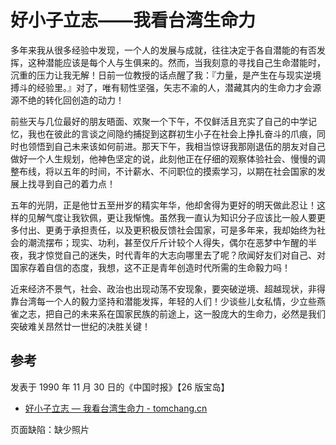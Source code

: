 # 好小子立志——我看台湾生命力

多年来我从很多经验中发现，一个人的发展与成就，往往决定于各自潜能的有否发挥，这种潜能应该是每个人与生俱来的。然而，当我刻意的寻找自己生命潜能时，沉重的压力让我无解！日前一位教授的话点醒了我：『力量，是产生在与现实逆境搏斗的经验里。』对了，唯有韧性坚强，矢志不渝的人，潜藏其内的生命力才会源源不绝的转化回创造的动力！

前些天与几位最好的朋友晤面、欢聚一个下午，不仅鲜活且充实了自己的中学记忆，我也在彼此的言谈之间隐约捕捉到这群初生小子在社会上挣扎奋斗的爪痕，同时也领悟到自己未来该如何前进。那天下午，我相当惊讶我那刚退伍的朋友对自己做好一个人生规划，他神色坚定的说，此刻他正在仔细的观察体验社会、慢慢的调整布线，将以五年的时间，不计薪水、不问职位的摸索学习，以期在社会国家的发展上找寻到自己的着力点！

五年的光阴，正是他廿五至卅岁的精实年华，他却舍得为更好的明天做此忍让！这样的见解气度让我钦佩，更让我惭愧。虽然我一直认为知识分子应该比一般人要更多付出、更勇于承担责任，以及更积极反馈社会国家，可是多年来，我却始终为社会的潮流摆布；现实、功利，甚至仅斤斤计较个人得失，偶尔在恶梦中乍醒的半夜，我才惊觉自己的迷失，时代青年的大志向哪里去了呢？欣闻好友们对自己、对国家存着自信的态度，我想，这不正是青年创造时代所需的生命毅力吗！

近来经济不景气，社会、政治也出现动荡不安现象，要突破逆境、超越现状，非得靠台湾每一个人的毅力坚持和潜能发挥，年轻的人们！少谈些儿女私情，少立些燕雀之志，把自己的未来系在国家民族的前途上，这一股庞大的生命力，必然是我们突破难关昂然廿一世纪的决胜关键！

## 参考

发表于 1990 年 11 月 30 日的《中国时报》【26 版宝岛】

-   [好小子立志 — 我看台湾生命力 - tomchang.cn](https://tomchang.cn/archive/article/64.html)

页面缺陷：缺少照片

